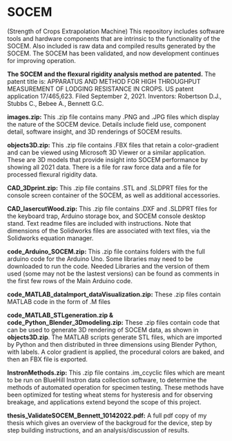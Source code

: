 # SOCEM
(Strength of Crops Extrapolation Machine)
This repository includes software tools and hardware components that are intrinsic to the functionality of the SOCEM.
Also included is raw data and compiled results generated by the SOCEM.
The SOCEM has been validated, and now development continues for improving operation.

**The SOCEM and the flexural rigidity analysis method are patented.**
The patent title is: APPARATUS AND METHOD FOR HIGH THROUGHPUT MEASUREMENT OF LODGING RESISTANCE IN CROPS.
US patent application 17/465,623. Filed September 2, 2021.
Inventors: Robertson D.J., Stubbs C., Bebee A., Bennett G.C.

**images.zip:** This .zip file contains many .PNG and .JPG files which display the nature of the SOCEM device. Details include field use, component detail, software insight, and 3D renderings of SOCEM results.  

**objects3D.zip:** This .zip file contains .FBX files that retain a color-gradient and can be viewed using Microsoft 3D Viewer or a similar application. These are 3D models that provide insight into SOCEM performance by showing all 2021 data. There is a file for raw force data and a file for processed flexural rigidity data.

**CAD_3Dprint.zip:** This .zip file contains .STL and .SLDPRT files for the console screen container of the SOCEM, as well as additional accessories.

**CAD_lasercutWood.zip:** This .zip file contains .DXF and .SLDPRT files for the keyboard trap, Arduino storage box, and SOCEM console desktop stand. Text readme files are included with instructions. Note that dimensions of the Solidworks files are associated with text files, via the Solidworks equation manager.

**code_Arduino_SOCEM.zip:** This .zip file contains folders with the full arduino code for the Arduino Uno. Some libraries may need to be downloaded to run the code. Needed Libraries and the version of them used (some may not be the lastest versions) can be found as comments in the first few rows of the Main Arduino code. 

**code_MATLAB_dataImport_dataVisualization.zip:** These .zip files contain MATLAB code in the form of .M files 

**code_MATLAB_STLgeneration.zip & code_Python_Blender_3Dmodeling.zip:** These .zip files contain code that can be used to generate 3D rendering of SOCEM data, as shown in **objects3D.zip**. The MATLAB scripts generate STL files, which are imported by Python and then distributed in three dimensions using Blender Python, with labels. A color gradient is applied, the procedural colors are baked, and then an FBX file is exported. 

**InstronMethods.zip:** This .zip file contains .im_ccyclic files which are meant to be run on BlueHill Instron data collection software, to determine the methods of automated operation for specimen testing. These methods have been optimized for testing wheat stems for hysteresis and for observing breakage, and applications extend beyond the scope of this project.

**thesis_ValidateSOCEM_Bennett_10142022.pdf:** A full pdf copy of my thesis which gives an overview of the backgroud for the device, step by step building instructions, and an analysis/discussion of results.   
